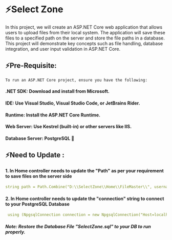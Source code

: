 # ⚡Select Zone
In this project, we will create an ASP.NET Core web application that allows users to upload files from their local system. The application will save these files to a specified path on the server and store the file paths in a database. This project will demonstrate key concepts such as file handling, database integration, and user input validation in ASP.NET Core.





## ⚡Pre-Requisite: 

` To run an ASP.NET Core project, ensure you have the following: `

#### .NET SDK: Download and install from Microsoft.

#### IDE: Use Visual Studio, Visual Studio Code, or JetBrains Rider.

#### Runtime: Install the ASP.NET Core Runtime.

#### Web Server: Use Kestrel (built-in) or other servers like IIS.
#### Database Server: PostgreSQL 🐘


## ⚡Need to Update : 
#### 1. In Home controller needs to update the "Path" as per your requirement to save files on the server side
```yaml 
string path = Path.Combine("D:\\SelectZone\\Home\\FileMaster\\", username,DateTime.Today.ToString("yyyy-MM-dd"));
```

#### 2. In Home controller needs to update the "connection" string to connect to your PostgreSQL Database
```yaml 
 using (NpgsqlConnection connection = new NpgsqlConnection("Host=localhost/public IP;Username=postgres;Password=Your DB Password;Database=SelectZone")){...}
```
##### Note: Restore the Database File "SelectZone.sql" to your DB to run properly.
